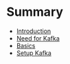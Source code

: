 # Summary

* [Introduction](README.md)
* [Need for Kafka](chapter1.md)
* [Basics](basics.md)
* [Setup Kafka](setup-kafka.md)

